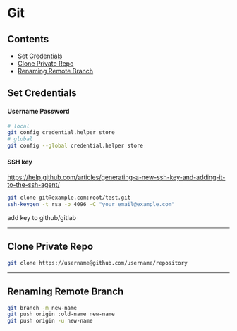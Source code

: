 # Git

## Contents

- [Set Credentials](#set-credentials)
- [Clone Private Repo](#clone-private-repo)
- [Renaming Remote Branch](#renaming-remote-branch)

## Set Credentials

#### Username Password

```bash
# local
git config credential.helper store
# global
git config --global credential.helper store
```

#### SSH key

https://help.github.com/articles/generating-a-new-ssh-key-and-adding-it-to-the-ssh-agent/

```bash
git clone git@example.com:root/test.git
ssh-keygen -t rsa -b 4096 -C "your_email@example.com"
```
add key to github/gitlab

---

## Clone Private Repo
```bash
git clone https://username@github.com/username/repository
```

---

## Renaming Remote Branch

```bash
git branch -m new-name
git push origin :old-name new-name
git push origin -u new-name
```

